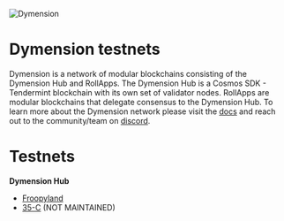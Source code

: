 ![Dymension](/static/img/background-color-logo.jpg)

# Dymension testnets

Dymension is a network of modular blockchains consisting of the Dymension Hub and RollApps. The Dymension Hub is a Cosmos SDK - Tendermint blockchain with its own set of validator nodes. RollApps are modular blockchains that delegate consensus to the Dymension Hub. To learn more about the Dymension network please visit the [docs](https://docs.dymension.xyz/) and reach out to the community/team on [discord](https://discord.gg/dymension).

# Testnets

**Dymension Hub**

-   [Froopyland](/dymension-hub/froopyland/genesis_validators.md)
-   [35-C](/dymension-hub/35-C/genesis_validators.md) (NOT MAINTAINED)
